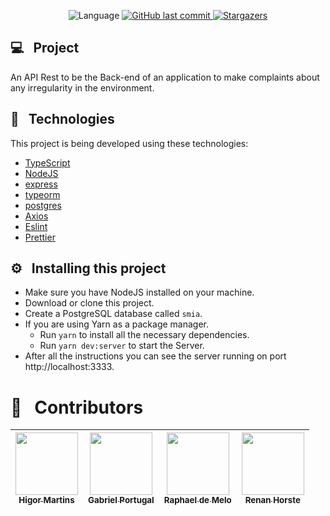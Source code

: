 <p align="center">

  <img alt="Language" src="https://img.shields.io/github/languages/top/TCC-SMIA/server?style=for-the-badge">

  <a href="https://github.com/TCC-SMIA/server" target="_blank">
    <img alt="GitHub last commit" src="https://img.shields.io/github/last-commit/TCC-SMIA/server?style=for-the-badge">
  </a>

   <a href="https://github.com/TCC-SMIA/server/stargazers" target="_blank">
    <img alt="Stargazers" src="https://img.shields.io/github/stars/TCC-SMIA/server?style=for-the-badge">
  </a>

</p>

## 💻&nbsp;&nbsp; Project

An API Rest to be the Back-end of an application to make complaints about any irregularity in the environment.

## 🚀&nbsp;&nbsp; Technologies

This project is being developed using these technologies:

- [TypeScript](https://www.typescriptlang.org/)
- [NodeJS](https://nodejs.org/en/)
- [express](https://expressjs.com/pt-br/)
- [typeorm](https://typeorm.io/)
- [postgres](https://www.postgresql.org/)
- [Axios](https://github.com/axios/axios)
- [Eslint](https://eslint.org/)
- [Prettier](https://prettier.io/)

## :gear:&nbsp;&nbsp; Installing this project

- Make sure you have NodeJS installed on your machine.
- Download or clone this project.
- Create a PostgreSQL database called `smia`.
- If you are using Yarn as a package manager.
  - Run `yarn` to install all the necessary dependencies.
  - Run `yarn dev:server` to start the Server.
- After all the instructions you can see the server running on port http://localhost:3333.

# 🥇&nbsp;&nbsp; Contributors

| [<img src="https://avatars3.githubusercontent.com/u/44821959?s=460&u=3d09f94c26b0fd9b9ed57670c62db54fa3ae0a83&v=4" width="100px;"/><br /><sub><b>Higor Martins</b></sub>](https://www.linkedin.com/in/higormartinsdasilva/)<br />  | [<img src="https://avatars3.githubusercontent.com/u/44583521?s=460&u=2bb92913239de8faeb3a3902ec3593782d9b4ac6&v=4" width="100px;"/><br /><sub><b>Gabriel Portugal</b></sub>](https://www.linkedin.com/in/gabrielrportugal/)<br /> | [<img src="https://avatars3.githubusercontent.com/u/53874888?s=460&u=ba2ad90f590349a99756eb6ae3f728039bdb5b8b&v=4" width="100px;"/><br /><sub><b>Raphael de Melo</b></sub>](https://www.linkedin.com/in/raphaeldemelo/)<br />  | [<img src="https://media-exp1.licdn.com/dms/image/C4D03AQE132_A6zuG8A/profile-displayphoto-shrink_800_800/0?e=1597276800&v=beta&t=xGMxKRdd81P8zU64U6R1WcvSz16I8fm5XfUKLLyPwMA" width="100px;"/><br /><sub><b>Renan Horste</b></sub>](https://www.linkedin.com/in/renan-matos-horste-de-oliveira-2121b4173/)<br /> |
| :---: | :---: | :---: | :---: |
